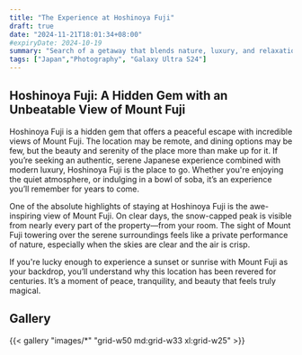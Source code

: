 ```yaml
---
title: "The Experience at Hoshinoya Fuji"
draft: true
date: "2024-11-21T18:01:34+08:00"
#expiryDate: 2024-10-19
summary: "Search of a getaway that blends nature, luxury, and relaxation with a touch of adventure"
tags: ["Japan","Photography", "Galaxy Ultra S24"]
---
```


## Hoshinoya Fuji: A Hidden Gem with an Unbeatable View of Mount Fuji

Hoshinoya Fuji is a hidden gem that offers a peaceful escape with incredible views of Mount Fuji. The location may be remote, and dining options may be few, but the beauty and serenity of the place more than make up for it. If you’re seeking an authentic, serene Japanese experience combined with modern luxury, Hoshinoya Fuji is the place to go. Whether you're enjoying the quiet atmosphere, or indulging in a bowl of soba, it’s an experience you’ll remember for years to come.

One of the absolute highlights of staying at Hoshinoya Fuji is the awe-inspiring view of Mount Fuji. On clear days, the snow-capped peak is visible from nearly every part of the property—from your room. The sight of Mount Fuji towering over the serene surroundings feels like a private performance of nature, especially when the skies are clear and the air is crisp.

If you're lucky enough to experience a sunset or sunrise with Mount Fuji as your backdrop, you’ll understand why this location has been revered for centuries. It’s a moment of peace, tranquility, and beauty that feels truly magical.

## Gallery

{{< gallery "images/*" "grid-w50 md:grid-w33 xl:grid-w25" >}} 
 